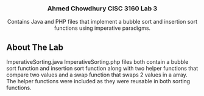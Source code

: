 <!--
*** Thanks for checking out this README Template. If you have a suggestion that would
*** make this better, please fork the repo and create a pull request or simply open
*** an issue with the tag "enhancement".
*** Thanks again! Now go create something AMAZING! :D
-->





<!-- PROJECT SHIELDS -->
<!--
*** I'm using markdown "reference style" links for readability.
*** Reference links are enclosed in brackets [ ] instead of parentheses ( ).
*** See the bottom of this document for the declaration of the reference variables
*** for contributors-url, forks-url, etc. This is an optional, concise syntax you may use.
*** https://www.markdownguide.org/basic-syntax/#reference-style-links
-->

<h3 align="center">Ahmed Chowdhury CISC 3160 Lab 3</h3>

<p align="center">
    Contains Java and PHP files that implement a bubble sort and insertion sort functions using imperative paradigms.
</p>

<!-- ABOUT THE PROJECT -->
## About The Lab

ImperativeSorting.java ImperativeSorting.php files both contain a bubble sort function and insertion sort function along with two helper functions that compare two values and a swap function that swaps 2 values in a array. The helper functions were included as they were reusable in both sorting functions.
